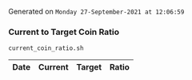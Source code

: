 Generated on `Monday 27-September-2021 at 12:06:59`

### Current to Target Coin Ratio
`current_coin_ratio.sh`

Date|Current|Target|Ratio
---|---|---|---
